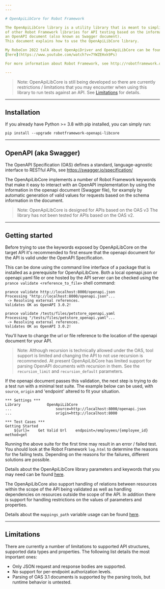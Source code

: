 ```yaml
---
---

# OpenApiLibCore for Robot Framework

The OpenApiLibCore library is a utility library that is meant to simplify creation
of other Robot Framework libraries for API testing based on the information in
an OpenAPI document (also known as Swagger document).
This document explains how to use the OpenApiLibCore library.

My RoboCon 2022 talk about OpenApiDriver and OpenApiLibCore can be found
[here](https://www.youtube.com/watch?v=7YWZEHxk9Ps)

For more information about Robot Framework, see http://robotframework.org.

---
```


> Note: OpenApiLibCore is still being developed so there are currently
restrictions / limitations that you may encounter when using this library to run
tests against an API. See [Limitations](#limitations) for details.

---

## Installation

If you already have Python >= 3.8 with pip installed, you can simply run:

`pip install --upgrade robotframework-openapi-libcore`

---

## OpenAPI (aka Swagger)

The OpenAPI Specification (OAS) defines a standard, language-agnostic interface
to RESTful APIs, see https://swagger.io/specification/

The OpenApiLibCore implements a number of Robot Framework keywords that make it
easy to interact with an OpenAPI implementation by using the information in the
openapi document (Swagger file), for examply by automatic generation of valid values
for requests based on the schema information in the document.

> Note: OpenApiLibCore is designed for APIs based on the OAS v3
The library has not been tested for APIs based on the OAS v2.

---

## Getting started

Before trying to use the keywords exposed by OpenApiLibCore on the target API
it's recommended to first ensure that the openapi document for the API is valid
under the OpenAPI Specification.

This can be done using the command line interface of a package that is installed as
a prerequisite for OpenApiLibCore.
Both a local openapi.json or openapi.yaml file or one hosted by the API server
can be checked using the `prance validate <reference_to_file>` shell command:

```shell
prance validate http://localhost:8000/openapi.json
Processing "http://localhost:8000/openapi.json"...
 -> Resolving external references.
Validates OK as OpenAPI 3.0.2!

prance validate /tests/files/petstore_openapi.yaml
Processing "/tests/files/petstore_openapi.yaml"...
 -> Resolving external references.
Validates OK as OpenAPI 3.0.2!
```

You'll have to change the url or file reference to the location of the openapi
document for your API.

> Note: Although recursion is technically allowed under the OAS, tool support is limited
and changing the API to not use recursion is recommended.
At present OpenApiLibCore has limited support for parsing OpenAPI documents with
recursion in them. See the `recursion_limit` and `recursion_default` parameters.

If the openapi document passes this validation, the next step is trying to do a test
run with a minimal test suite.
The example below can be used, with `source`, `origin` and 'endpoint' altered to
fit your situation.

``` robotframework
*** Settings ***
Library            OpenApiLibCore
...                    source=http://localhost:8000/openapi.json
...                    origin=http://localhost:8000

*** Test Cases ***
Getting Started
    ${url}=    Get Valid Url    endpoint=/employees/{employee_id}   method=get

```

Running the above suite for the first time may result in an error / failed test.
You should look at the Robot Framework `log.html` to determine the reasons
for the failing tests.
Depending on the reasons for the failures, different solutions are possible.

Details about the OpenApiLibCore library parameters and keywords that you may need can be found
[here](https://marketsquare.github.io/robotframework-openapi-libcore/openapi_libcore.html).

The OpenApiLibCore also support handling of relations between resources within the scope
of the API being validated as well as handling dependencies on resources outside the
scope of the API. In addition there is support for handling restrictions on the values
of parameters and properties.

Details about the `mappings_path` variable usage can be found
[here](https://marketsquare.github.io/robotframework-openapi-libcore/advanced_use.html).

---

## Limitations

There are currently a number of limitations to supported API structures, supported
data types and properties. The following list details the most important ones:
- Only JSON request and response bodies are supported.
- No support for per-endpoint authorization levels.
- Parsing of OAS 3.1 documents is supported by the parsing tools, but runtime behavior is untested.

